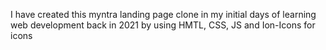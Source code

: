 I have created this myntra landing page clone in my initial days of learning web development back in 2021 by using HMTL, CSS, JS and Ion-Icons for icons 
